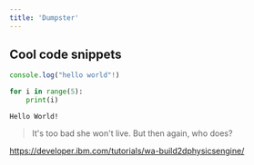 ```yaml
---
title: 'Dumpster'
---
```


## Cool code snippets

```javascript
console.log("hello world"!)
```

```python
for i in range(5):
    print(i)
```

`Hello World!`

> It's too bad she won't live. But then again, who does?

https://developer.ibm.com/tutorials/wa-build2dphysicsengine/

